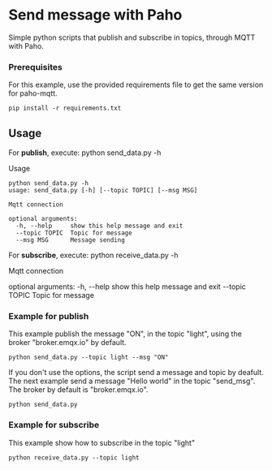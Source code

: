 # Send message with Paho
Simple python scripts that publish and subscribe in topics, through MQTT with Paho.


### Prerequisites 
For this example, use the provided requirements file to get the same version for paho-mqtt.

```
pip install -r requirements.txt
```

## Usage
For __publish__, execute: python send_data.py -h

Usage 

```
python send_data.py -h
usage: send_data.py [-h] [--topic TOPIC] [--msg MSG]

Mqtt connection

optional arguments:
  -h, --help     show this help message and exit
  --topic TOPIC  Topic for message
  --msg MSG      Message sending
```

For __subscribe__, execute: python receive_data.py -h

Mqtt connection

optional arguments:
  -h, --help     show this help message and exit
  --topic TOPIC  Topic for message

### Example for publish
This example publish the message "ON", in the topic "light", using the broker "broker.emqx.io" by default. 

```
python send_data.py --topic light --msg "ON"
```

If you don't use the options, the script send a message and topic by deafult. The next example send a message "Hello world" in the topic "send_msg". The broker by default is "broker.emqx.io". 

```
python send_data.py
```

### Example for subscribe
This example show how to subscribe in the topic "light"

```
python receive_data.py --topic light
```

